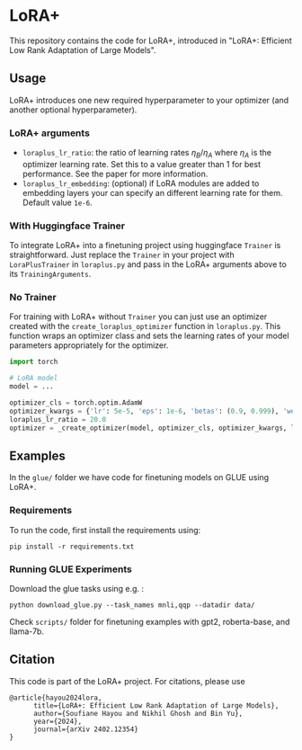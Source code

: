 # LoRA+

This repository contains the code for LoRA+, introduced in "LoRA+: Efficient Low Rank Adaptation of Large Models".

## Usage
LoRA+ introduces one new required hyperparameter to your optimizer (and another optional hyperparameter).
### LoRA+ arguments
* `loraplus_lr_ratio`: the ratio of learning rates $\eta_B / \eta_A$ where $\eta_A$ is the optimizer learning rate. Set this to a value greater than 1 for best performance. See the paper for more information.
* `loraplus_lr_embedding`: (optional) if LoRA modules are added to embedding layers your can specify an different learning rate for them. Default value `1e-6`.

### With Huggingface Trainer
To integrate LoRA+ into a finetuning project using huggingface `Trainer` is straightforward. Just replace the `Trainer` in your project with `LoraPlusTrainer` in `loraplus.py` and pass in the LoRA+ arguments above to its `TrainingArguments`.

### No Trainer
For training with LoRA+ without `Trainer` you can just use an optimizer created with the `create_loraplus_optimizer` function in `loraplus.py`. This function wraps an optimizer class and sets the learning rates of your model parameters appropriately for the optimizer. 

```python
import torch

# LoRA model
model = ...

optimizer_cls = torch.optim.AdamW
optimizer_kwargs = {'lr': 5e-5, 'eps': 1e-6, 'betas': (0.9, 0.999), 'weight_decay': 0.0}
loraplus_lr_ratio = 20.0
optimizer = _create_optimizer(model, optimizer_cls, optimizer_kwargs, loraplus_ratio):
```

## Examples
In the `glue/` folder we have code for finetuning models on GLUE using LoRA+. 

### Requirements
To run the code, first install the requirements using:
```
pip install -r requirements.txt
```

### Running GLUE Experiments

Download the glue tasks using e.g. :
```
python download_glue.py --task_names mnli,qqp --datadir data/
```

Check `scripts/` folder for finetuning examples with gpt2, roberta-base, and llama-7b.

## Citation

This code is part of the LoRA+ project. For citations, please use 
```
@article{hayou2024lora,
      title={LoRA+: Efficient Low Rank Adaptation of Large Models}, 
      author={Soufiane Hayou and Nikhil Ghosh and Bin Yu},
      year={2024},
      journal={arXiv 2402.12354}
}
```
